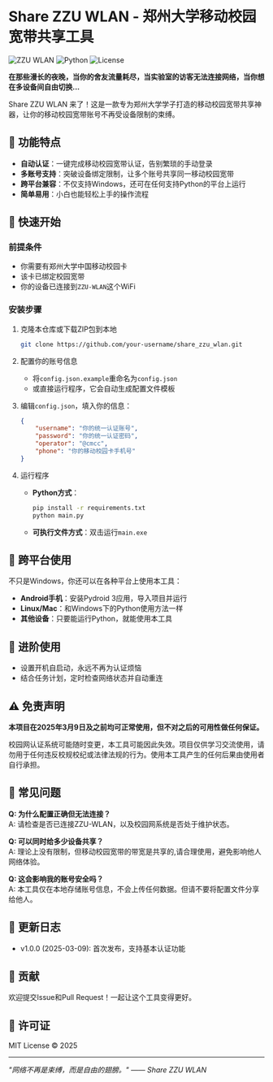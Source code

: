 # Share ZZU WLAN - 郑州大学移动校园宽带共享工具

![ZZU WLAN](https://img.shields.io/badge/ZZU-WLAN-blue)
![Python](https://img.shields.io/badge/Python-3.7+-green)
![License](https://img.shields.io/badge/License-MIT-yellow)

**在那些漫长的夜晚，当你的舍友流量耗尽，当实验室的访客无法连接网络，当你想在多设备间自由切换...**

Share ZZU WLAN 来了！这是一款专为郑州大学学子打造的移动校园宽带共享神器，让你的移动校园宽带账号不再受设备限制的束缚。

## 🌟 功能特点

- **自动认证**：一键完成移动校园宽带认证，告别繁琐的手动登录
- **多账号支持**：突破设备绑定限制，让多个账号共享同一移动校园宽带
- **跨平台兼容**：不仅支持Windows，还可在任何支持Python的平台上运行
- **简单易用**：小白也能轻松上手的操作流程

## 🚀 快速开始

### 前提条件

- 你需要有郑州大学中国移动校园卡
- 该卡已绑定校园宽带
- 你的设备已连接到`ZZU-WLAN`这个WiFi

### 安装步骤

1. 克隆本仓库或下载ZIP包到本地
   ```bash
   git clone https://github.com/your-username/share_zzu_wlan.git
   ```

2. 配置你的账号信息
   - 将`config.json.example`重命名为`config.json`
   - 或直接运行程序，它会自动生成配置文件模板

3. 编辑`config.json`，填入你的信息：
   ```json
   {
       "username": "你的统一认证账号",
       "password": "你的统一认证密码",
       "operator": "@cmcc",
       "phone": "你的移动校园卡手机号"
   }
   ```

4. 运行程序
   - **Python方式**：
     ```bash
     pip install -r requirements.txt
     python main.py
     ```
   - **可执行文件方式**：双击运行`main.exe`

## 📱 跨平台使用

不只是Windows，你还可以在各种平台上使用本工具：

- **Android手机**：安装Pydroid 3应用，导入项目并运行
- **Linux/Mac**：和Windows下的Python使用方法一样
- **其他设备**：只要能运行Python，就能使用本工具

## 🔧 进阶使用

- 设置开机自启动，永远不再为认证烦恼
- 结合任务计划，定时检查网络状态并自动重连


## ⚠️ 免责声明

**本项目在2025年3月9日及之前均可正常使用，但不对之后的可用性做任何保证。**

校园网认证系统可能随时变更，本工具可能因此失效。项目仅供学习交流使用，请勿用于任何违反校规校纪或法律法规的行为。使用本工具产生的任何后果由使用者自行承担。

## 🤔 常见问题

**Q: 为什么配置正确但无法连接？**  
A: 请检查是否已连接ZZU-WLAN，以及校园网系统是否处于维护状态。

**Q: 可以同时给多少设备共享？**  
A: 理论上没有限制，但移动校园宽带的带宽是共享的,请合理使用，避免影响他人网络体验。

**Q: 这会影响我的账号安全吗？**  
A: 本工具仅在本地存储账号信息，不会上传任何数据。但请不要将配置文件分享给他人。

## 🔄 更新日志

- v1.0.0 (2025-03-09): 首次发布，支持基本认证功能

## 🤝 贡献

欢迎提交Issue和Pull Request！一起让这个工具变得更好。

## 📜 许可证

MIT License © 2025

---

*"网络不再是束缚，而是自由的翅膀。" —— Share ZZU WLAN*